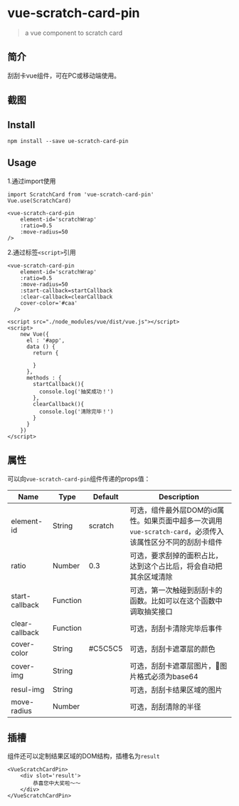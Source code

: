 # vue-scratch-card-pin

> a vue component to scratch card

## 简介

刮刮卡vue组件，可在PC或移动端使用。

## 截图


## Install

```
npm install --save ue-scratch-card-pin
```

## Usage

1.通过import使用

```
import ScratchCard from 'vue-scratch-card-pin'
Vue.use(ScratchCard)

<vue-scratch-card-pin
    element-id='scratchWrap'
    :ratio=0.5
    :move-radius=50
/>

```

2.通过标签`<script>`引用

```
<vue-scratch-card-pin
    element-id='scratchWrap'
    :ratio=0.5
    :move-radius=50
    :start-callback=startCallback
    :clear-callback=clearCallback
    cover-color='#caa'
  />

<script src="./node_modules/vue/dist/vue.js"></script>
<script>
    new Vue({
      el : '#app',
      data () {
        return {

        }
      },
      methods : {
        startCallback(){
          console.log('抽奖成功！')
        },
        clearCallback(){
          console.log('清除完毕！')
        }
      }
    })
</script>
```

## 属性

可以向`vue-scratch-card-pin`组件传递的props值：

Name | Type | Default | Description
------------- | ------------- | ------------- | -------------
element-id | String| scratch | 可选，组件最外层DOM的id属性。如果页面中超多一次调用`vue-scratch-card`，必须传入该属性区分不同的刮刮卡组件
ratio | Number | 0.3 | 可选，要求刮掉的面积占比，达到这个占比后，将会自动把其余区域清除
start-callback | Function |  | 可选，第一次触碰到刮刮卡的函数。比如可以在这个函数中调取抽奖接口
clear-callback | Function |  | 可选，刮刮卡清除完毕后事件
cover-color | String | #C5C5C5 | 可选，刮刮卡遮罩层的颜色
cover-img | String |  | 可选，刮刮卡遮罩层图片，图片格式必须为base64
resul-img | String |  | 可选，刮刮卡结果区域的图片
move-radius | Number |  | 可选，刮刮清除的半径


## 插槽

组件还可以定制结果区域的DOM结构，插槽名为`result`

```
<VueScratchCardPin>
    <div slot='result'>
        恭喜您中大奖啦～～
    </div>
</VueScratchCardPin>
```

